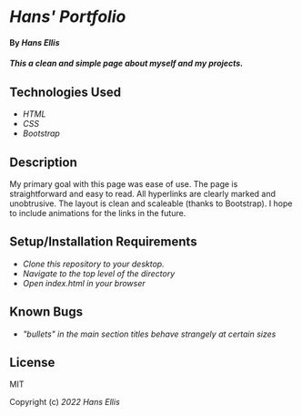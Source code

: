 # _Hans' Portfolio_

#### By _**Hans Ellis**_

#### _This a clean and simple page about myself and my projects._

## Technologies Used

* _HTML_
* _CSS_
* _Bootstrap_

## Description

My primary goal with this page was ease of use. The page is straightforward and easy to read. All hyperlinks are clearly marked and unobtrusive. The layout is clean and scaleable (thanks to Bootstrap). I hope to include animations for the links in the future.

## Setup/Installation Requirements

* _Clone this repository to your desktop._
* _Navigate to the top level of the directory_
* _Open index.html in your browser_

## Known Bugs

* _"bullets" in the main section titles behave strangely at certain sizes_


## License

MIT

Copyright (c) _2022_ _Hans Ellis_